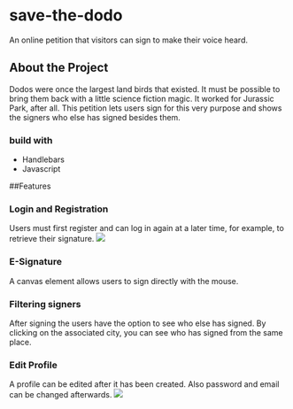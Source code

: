 # save-the-dodo
An online petition that visitors can sign to make their voice heard.

## About the Project
Dodos were once the largest land birds that existed. It must be possible to bring them back with a little science fiction magic. It worked for Jurassic Park, after all. 
This petition lets users sign for this very purpose and shows the signers who else has signed besides them.

### build with
- Handlebars
- Javascript

##Features

### Login and Registration
Users must first register and can log in again at a later time, for example, to retrieve their signature.
![](dodo_1.gif)

### E-Signature
A canvas element allows users to sign directly with the mouse.

### Filtering signers
After signing the users have the option to see who else has signed. By clicking on the associated city, you can see who has signed from the same place.

### Edit Profile
A profile can be edited after it has been created. Also password and email can be changed afterwards.
![](dodo_2.gif)
